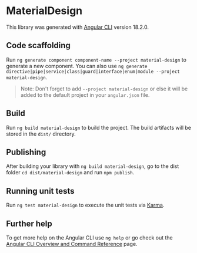 # MaterialDesign

This library was generated with [Angular CLI](https://github.com/angular/angular-cli) version 18.2.0.

## Code scaffolding

Run `ng generate component component-name --project material-design` to generate a new component. You can also use `ng generate directive|pipe|service|class|guard|interface|enum|module --project material-design`.
> Note: Don't forget to add `--project material-design` or else it will be added to the default project in your `angular.json` file. 

## Build

Run `ng build material-design` to build the project. The build artifacts will be stored in the `dist/` directory.

## Publishing

After building your library with `ng build material-design`, go to the dist folder `cd dist/material-design` and run `npm publish`.

## Running unit tests

Run `ng test material-design` to execute the unit tests via [Karma](https://karma-runner.github.io).

## Further help

To get more help on the Angular CLI use `ng help` or go check out the [Angular CLI Overview and Command Reference](https://angular.dev/tools/cli) page.
